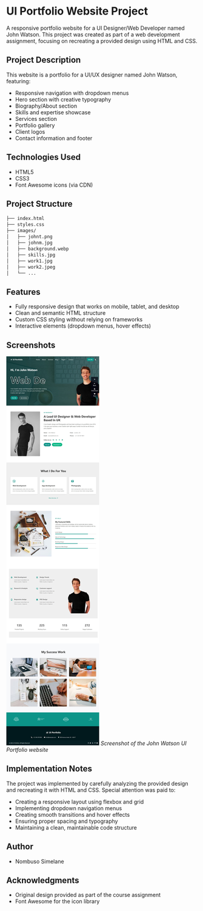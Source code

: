 # UI Portfolio Website Project

A responsive portfolio website for a UI Designer/Web Developer named John Watson. This project was created as part of a web development assignment, focusing on recreating a provided design using HTML and CSS.

## Project Description

This website is a portfolio for a UI/UX designer named John Watson, featuring:

- Responsive navigation with dropdown menus
- Hero section with creative typography
- Biography/About section
- Skills and expertise showcase
- Services section
- Portfolio gallery
- Client logos
- Contact information and footer

## Technologies Used

- HTML5
- CSS3
- Font Awesome icons (via CDN)

## Project Structure

```
├── index.html
├── styles.css
├── images/
│   ├── johnt.png
│   ├── johnm.jpg
│   ├── background.webp
│   ├── skills.jpg
│   ├── work1.jpg
│   ├── work2.jpeg
│   └── ...
```

## Features

- Fully responsive design that works on mobile, tablet, and desktop
- Clean and semantic HTML structure
- Custom CSS styling without relying on frameworks
- Interactive elements (dropdown menus, hover effects)

## Screenshots

![Portfolio Website Screenshot](images/screenshot.jpeg)
*Screenshot of the John Watson UI Portfolio website*

## Implementation Notes

The project was implemented by carefully analyzing the provided design and recreating it with HTML and CSS. Special attention was paid to:

- Creating a responsive layout using flexbox and grid
- Implementing dropdown navigation menus
- Creating smooth transitions and hover effects
- Ensuring proper spacing and typography
- Maintaining a clean, maintainable code structure

## Author

- Nombuso Simelane

## Acknowledgments

- Original design provided as part of the course assignment
- Font Awesome for the icon library